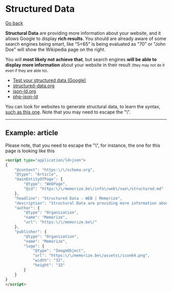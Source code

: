 # Structured Data

[Go back](../index.md#search-engine-optimization-seo)

**Structural Data** are providing more information about your website, and it allows Google to display **rich results**. You should are already aware of some search engines being smart, like "5+65" is being evaluated as "70" or "John Doe" will show the Wikipedia page on the right.

You will **most likely not achieve that**, but search engines **will be able to display more information** about your website in their result <small>(they may not do it even if they are able to)</small>.

* [Test your structured data (Google)](https://developers.google.com/search/docs/advanced/structured-data)
* [structured-data.org](http://www.structured-data.org/)
* [json-ld.org](https://json-ld.org/)
* [php-json-ld](https://github.com/digitalbazaar/php-json-ld)

You can look for websites to generate structural data, to learn the syntax, [such as this one](https://attrock.com/schema-markup-generator/). Note that you may need to escape the "\\".

<hr class="sl">

## Example: article

Please note, that you need to escape the "\\", for instance, the one for this page is looking like this

```html
<script type="application/ld+json">
{
    "@context": "https:\/\/schema.org",
    "@type": "Article",
    "mainEntityOfPage": {
        "@type": "WebPage",
        "@id": "https:\/\/memorize.be\/info\/web\/seo\/structured.md"
    },
    "headline": "Structured Data - WEB | Memorize",
    "description": "Structural Data are providing more information about your website, and it allows Google to display rich results. You should are already aware of some search engines being smart like \"5+65\" is being evaluated as \"70\" or \"John Doe\" will show the Wikipedia page on the right.",
    "author": {
        "@type": "Organization",
        "name": "Memorize",
        "url": "https:\/\/memorize.be\/"
    },
    "publisher": {
        "@type": "Organization",
        "name": "Memorize",
        "logo": {
            "@type": "ImageObject",
            "url": "https:\/\/memorize.be\/assets\/icon64.png",
            "width": "32",
            "height": "32"
        }
    }
}
</script>
```